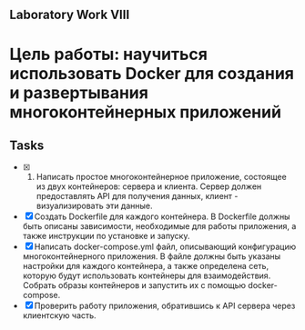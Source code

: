 ## Laboratory Work VIII

# Цель работы: научиться использовать Docker для создания и развертывания многоконтейнерных приложений

## Tasks
- [x] 1. Написать простое многоконтейнерное приложение, состоящее из двух контейнеров: сервера и клиента. Сервер должен предоставлять API для получения данных, клиент - визуализировать эти данные.
- [x] Создать Dockerfile для каждого контейнера. В Dockerfile должны быть описаны зависимости, необходимые для работы приложения, а также инструкции по установке и запуску. 
- [x] Написать docker-compose.yml файл, описывающий конфигурацию многоконтейнерного приложения. В файле должны быть указаны настройки для каждого контейнера, а также определена сеть, которую будут использовать контейнеры для взаимодействия. Собрать образы контейнеров и запустить их с помощью docker-compose.
- [x] Проверить работу приложения, обратившись к API сервера через клиентскую часть.
